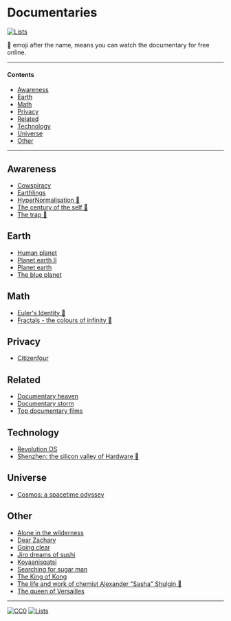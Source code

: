 # Documentaries

[![Lists](https://img.shields.io/badge/-more%20lists-0a0a0a.svg?style=flat&colorA=0a0a0a)](https://github.com/learn-anything/curated-lists#readme)

👀 emoji after the name, means you can watch the documentary for free online.

---

#### Contents

- [Awareness](#awareness)
- [Earth](#earth)
- [Math](#math)
- [Privacy](#privacy)
- [Related](#related)
- [Technology](#technology)
- [Universe](#universe)
- [Other](#other)

---

## Awareness

- [Cowspiracy](https://letterboxd.com/film/cowspiracy-the-sustainability-secret/)
- [Earthlings](https://letterboxd.com/film/earthlings/)
- [HyperNormalisation 👀](https://www.youtube.com/watch?v=-fny99f8amM)
- [The century of the self 👀](https://www.youtube.com/watch?v=eJ3RzGoQC4s)
- [The trap 👀](https://www.youtube.com/watch?v=y97Ywl7RtUw)

## Earth

- [Human planet](https://letterboxd.com/film/human-planet/)
- [Planet earth II](https://letterboxd.com/film/planet-earth-ii/)
- [Planet earth](https://letterboxd.com/film/planet-earth-2006/)
- [The blue planet](https://letterboxd.com/film/the-blue-planet/)

## Math

- [Euler's Identity 👀](https://www.youtube.com/watch?v=sKtloBAuP74)
- [Fractals - the colours of infinity 👀](http://topdocumentaryfilms.com/fractals-colors-infinity/)

## Privacy

- [Citizenfour](https://letterboxd.com/film/citizenfour/)

## Related

- [Documentary heaven](http://documentaryheaven.com/)
- [Documentary storm](https://documentarystorm.com/)
- [Top documentary films](http://topdocumentaryfilms.com/)

## Technology

- [Revolution OS](https://letterboxd.com/film/revolution-os/genres/)
- [Shenzhen: the silicon valley of Hardware 👀](https://www.youtube.com/watch?v=SGJ5cZnoodY)

## Universe

- [Cosmos: a spacetime odyssey](https://letterboxd.com/film/cosmos-a-spacetime-odyssey/)

## Other

- [Alone in the wilderness](https://letterboxd.com/film/alone-in-the-wilderness/)
- [Dear Zachary](https://letterboxd.com/film/dear-zachary-a-letter-to-a-son-about-his-father/)
- [Going clear](https://letterboxd.com/film/going-clear-scientology-and-the-prison-of-belief/)
- [Jiro dreams of sushi](https://letterboxd.com/film/jiro-dreams-of-sushi/)
- [Koyaanisqatsi](https://letterboxd.com/film/koyaanisqatsi/)
- [Searching for sugar man](https://letterboxd.com/film/searching-for-sugar-man/)
- [The King of Kong](https://letterboxd.com/film/the-king-of-kong/)
- [The life and work of chemist Alexander "Sasha" Shulgin 👀](https://www.youtube.com/watch?v=nP7mRrsNFWI)
- [The queen of Versailles](https://letterboxd.com/film/the-queen-of-versailles/)

---

[![CC0](https://img.shields.io/badge/license-CC0-0a0a0a.svg?style=flat&colorA=0a0a0a)](https://creativecommons.org/publicdomain/zero/1.0/)
[![Lists](https://img.shields.io/badge/-more%20lists-0a0a0a.svg?style=flat&colorA=0a0a0a)](https://github.com/learn-anything/curated-lists#readme)
